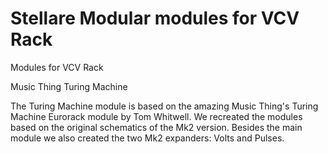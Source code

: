 # Stellare Modular modules for VCV Rack
Modules for VCV Rack

Music Thing Turing Machine

The Turing Machine module is based on the amazing Music Thing's Turing Machine Eurorack module by Tom Whitwell. We recreated the modules based on the original schematics of the Mk2 version. Besides the main module we also created the two Mk2 expanders: Volts and 
Pulses.

